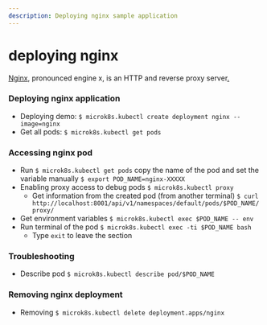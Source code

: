 ```yaml
---
description: Deploying nginx sample application
---
```


# deploying nginx

[Nginx](http://nginx.org/en/), pronounced engine x, is an HTTP and reverse proxy server[.](http://nginx.org/en/)

### Deploying nginx application

* Deploying demo: `$ microk8s.kubectl create deployment nginx --image=nginx`
* Get all pods: `$ microk8s.kubectl get pods`

### Accessing nginx pod

* Run `$ microk8s.kubectl get pods` copy the name of the pod and set the variable manually `$ export POD_NAME=nginx-XXXXX`
* Enabling proxy access to debug pods `$ microk8s.kubectl proxy`
  * Get information from the created pod \(from another terminal\) `$ curl http://localhost:8001/api/v1/namespaces/default/pods/$POD_NAME/proxy/`
* Get environment variables `$ microk8s.kubectl exec $POD_NAME -- env`
* Run terminal of the pod `$ microk8s.kubectl exec -ti $POD_NAME bash`
  * Type `exit` to leave the section

### Troubleshooting

* Describe pod `$ microk8s.kubectl describe pod/$POD_NAME`

### Removing nginx deployment

* Removing `$ microk8s.kubectl delete deployment.apps/nginx`

